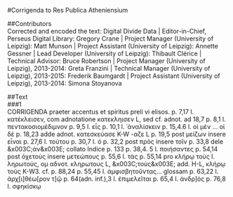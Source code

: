 #Corrigenda to Res Publica Atheniensium  

##Contributors  
Corrected and encoded the text: Digital Divide Data | Editor-in-Chief, Perseus Digital Library: Gregory Crane | Project Manager (University of Leipzig): Matt Munson | Project Assistant (University of Leipzig): Annette Gessner | Lead Developer (University of Leipzig): Thibault Clérice | Technical Advisor: Bruce Robertson | Project Manager (University of Leipzig), 2013-2014: Greta Franzini | Technical Manager (University of Leipzig), 2013-2015: Frederik Baumgardt | Project Assistant (University of Leipzig), 2013-2014: Simona Stoyanova  

##Text  
###1  
CORRIGENDA praeter accentus et spiritus preli vi elisos. p. 7,17 l. κατέκλεισεν, com adnotatione κατεκληισεν L, sed cf. adnot. ad 18,7 p. 8,1 l. πεντακοσιομέδιμνον p. 9,5 l. εἷς p. 10,1 l. ῾ἀναλίσκειν p. 15,4.6 l. οἱ μὲν ... οἱ δὲ p. 18,23 adde adnot. κατεσκεύασε K-W -αζε L p. 19,5 post μείζων insere εἷναι p. 27,6 l. τούτου p. 30,7 l. ὁ p. 32,2 post πρὸς insere τοῖν p. 33,8 dele &x003C;ἀν&x003E; collato Indice p. 133 p. 38,4. 5 l. ποιήσαντες p. 54,14 post ὀχετοὺς insere μετεώπους p. 55,6 l. τὰς p. 55,14 pro κλήρῳ τοὺς l. ληρωτούς, ομ αδνοτ. κληρωτους L, &x003C;τοὺς&x003E; add. H-L, κλήρῳ τοὺς Κ-W3. cf. p. 88,24 p. 55,45 l. ἀμφισβητοῦντας... glossam p. 63,22 l. ἀρχ[ι]θέω[ρον τ]ῷ p. 64(adn. inf.),3 l. ἐπιμελεῖται p. 65,4 l. ἀνδρ]ὸς p. 76,8 l. σφηκίσκῳ  
